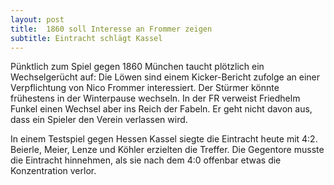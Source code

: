 ```yaml
---
layout: post
title:  1860 soll Interesse an Frommer zeigen
subtitle: Eintracht schlägt Kassel
---
```


Pünktlich zum Spiel gegen 1860 München taucht plötzlich ein Wechselgerücht auf: Die Löwen sind einem Kicker-Bericht zufolge an einer Verpflichtung von Nico Frommer interessiert. Der Stürmer könnte frühestens in der Winterpause wechseln. In der FR verweist Friedhelm Funkel einen Wechsel aber ins Reich der Fabeln. Er geht nicht davon aus, dass ein Spieler den Verein verlassen wird.

In einem Testspiel gegen Hessen Kassel siegte die Eintracht heute mit 4:2. Beierle, Meier, Lenze und Köhler erzielten die Treffer. Die Gegentore musste die Eintracht hinnehmen, als sie nach dem 4:0 offenbar etwas die Konzentration verlor.
